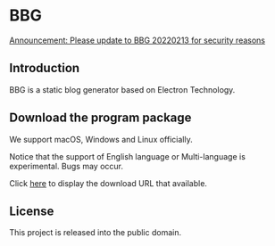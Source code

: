 BBG
===

[Announcement: Please update to BBG 20220213 for security reasons](./Security_20220213.english.md)

## Introduction

BBG is a static blog generator based on Electron Technology.

## Download the program package

We support macOS, Windows and Linux officially.

Notice that the support of English language or Multi-language is experimental. Bugs may occur.

Click [here](./Docs/Download.english.md) to display the download URL that available.

## License

This project is released into the public domain.